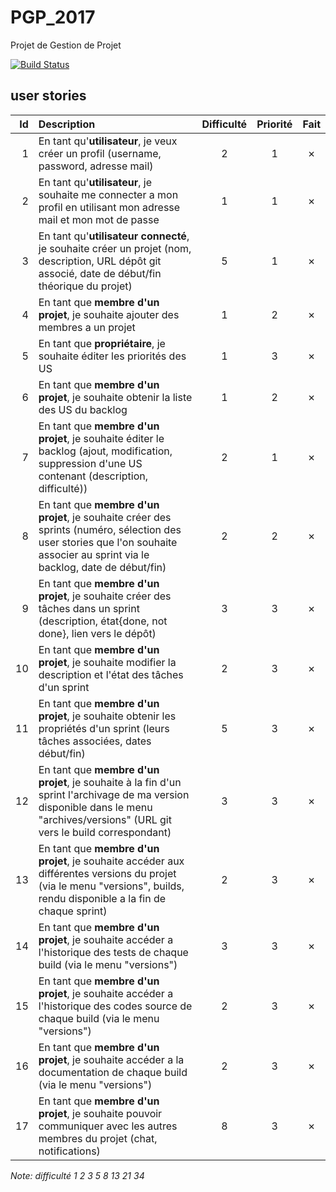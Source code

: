 # PGP_2017
Projet de Gestion de Projet

[![Build Status](https://travis-ci.org/Lunya/PGP_2017.svg?branch=master)](https://travis-ci.org/Lunya/PGP_2017)

## user stories

| Id | Description | Difficulté | Priorité | Fait |
|---:|:---|:---:|:---:|:---:|
| 1 | En tant qu'**utilisateur**, je veux créer un profil (username, password, adresse mail) | 2 | 1 | ✗ |
| 2 | En tant qu'**utilisateur**, je souhaite me connecter a mon profil en utilisant mon adresse mail et mon mot de passe | 1 | 1 | ✗ |
| 3 | En tant qu'**utilisateur connecté**, je souhaite créer un projet (nom, description, URL dépôt git associé, date de début/fin théorique du projet) | 5 | 1 | ✗ |
| 4 | En tant que **membre d'un projet**, je souhaite ajouter des membres a un projet | 1 | 2 | ✗ |
| 5 | En tant que **propriétaire**, je souhaite éditer les priorités des US | 1 | 3 | ✗ |
| 6 | En tant que **membre d'un projet**, je souhaite obtenir la liste des US du backlog | 1 | 2 | ✗ |
| 7 | En tant que **membre d'un projet**, je souhaite éditer le backlog (ajout, modification, suppression d'une US contenant (description, difficulté)) | 2 | 1 | ✗ |
| 8 | En tant que **membre d'un projet**, je souhaite créer des sprints (numéro, sélection des user stories que l'on souhaite associer au sprint via le backlog, date de début/fin) | 2 | 2 | ✗ |
| 9 | En tant que **membre d'un projet**, je souhaite créer des tâches dans un sprint (description, état{done, not done}, lien vers le dépôt) | 3 | 3 | ✗ |
| 10 | En tant que **membre d'un projet**, je souhaite modifier la description et l'état des tâches d'un sprint | 2 | 3 | ✗ |
| 11 | En tant que **membre d'un projet**, je souhaite obtenir les propriétés d'un sprint (leurs tâches associées, dates début/fin) | 5 | 3 | ✗ |
| 12 | En tant que **membre d'un projet**, je souhaite à la fin d'un sprint l'archivage de ma version disponible dans le menu "archives/versions" (URL git vers le build correspondant) | 3 | 3 | ✗ |
| 13 | En tant que **membre d'un projet**, je souhaite accéder aux différentes versions du projet (via le menu "versions", builds, rendu disponible a la fin de chaque sprint) | 2 | 3 | ✗ |
| 14 | En tant que **membre d'un projet**, je souhaite accéder a l'historique des tests de chaque build (via le menu "versions") | 3 | 3 | ✗ |
| 15 | En tant que **membre d'un projet**, je souhaite accéder a l'historique des codes source de chaque build (via le menu "versions")| 2 | 3 | ✗ |
| 16 | En tant que **membre d'un projet**, je souhaite accéder a la documentation de chaque build (via le menu "versions") | 2 | 3 | ✗ |
| 17 | En tant que **membre d'un projet**, je souhaite pouvoir communiquer avec les autres membres du projet (chat, notifications) | 8 | 3 | ✗ |


*Note: difficulté 1 2 3 5 8 13 21 34*
